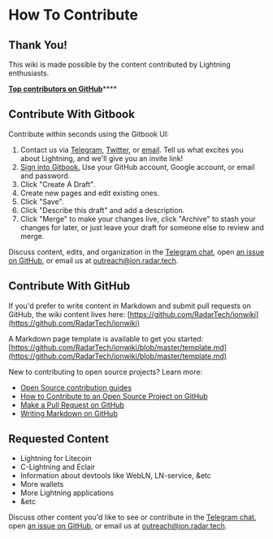 # How To Contribute

## Thank You!

This wiki is made possible by the content contributed by Lightning enthusiasts.

[**Top contributors on GitHub**](https://github.com/RadarTech/ionwiki/graphs/contributors)\*\*\*\*

## Contribute With Gitbook

Contribute within seconds using the Gitbook UI:

1. Contact us via [Telegram](https://t.me/radarion), [Twitter](https://twitter.com/radar_ion), or [email](mailto:outreach@ion.radar.tech). Tell us what excites you about Lightning, and we'll give you an invite link!
2. [Sign into Gitbook.](https://www.gitbook.com/login/radarrelay/wiki?no_sso=guest) Use your GitHub account, Google account, or email and password.
3. Click "Create A Draft".
4. Create new pages and edit existing ones.
5. Click "Save".
6. Click "Describe this draft" and add a description.
7. Click "Merge" to make your changes live, click "Archive" to stash your changes for later, or just leave your draft for someone else to review and merge.

Discuss content, edits, and organization in the [Telegram chat](https://t.me/radarion), open [an issue on GitHub](https://github.com/RadarTech/ionwiki/issues), or email us at outreach@ion.radar.tech.

## Contribute With GitHub

If you'd prefer to write content in Markdown and submit pull requests on GitHub, the wiki content lives here: [https://github.com/RadarTech/ionwiki](https://github.com/RadarTech/ionwiki)

A Markdown page template is available to get you started: [https://github.com/RadarTech/ionwiki/blob/master/template.md](https://github.com/RadarTech/ionwiki/blob/master/template.md)

New to contributing to open source projects?  Learn more:

* [Open Source contribution guides](https://opensource.guide/)
* [How to Contribute to an Open Source Project on GitHub](https://egghead.io/courses/how-to-contribute-to-an-open-source-project-on-github)
* [Make a Pull Request on GitHub](http://makeapullrequest.com/)
* [Writing Markdown on GitHub](https://help.github.com/categories/writing-on-github/)

## Requested Content

* Lightning for Litecoin
* C-Lightning and Eclair
* Information about devtools like WebLN, LN-service, &etc
* More wallets
* More Lightning applications
* &etc

Discuss other content you'd like to see or contribute in the [Telegram chat](https://t.me/radarion), open [an issue on GitHub](https://github.com/RadarTech/ionwiki/issues), or email us at outreach@ion.radar.tech.

